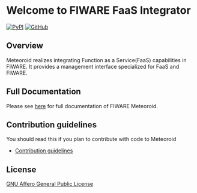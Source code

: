 # Welcome to FIWARE FaaS Integrator

[![PyPI](https://img.shields.io/pypi/v/meteoroid-cli)](https://pypi.org/project/meteoroid-cli/)
[![GitHub](https://img.shields.io/github/license/OkinawaOpenLaboratory/fiware-faas-integrator?color=blue)](./LICENSE)

## Overview

Meteoroid realizes integrating Function as a Service(FaaS) capabilities in FIWARE.
It provides a management interface specialized for FaaS and FIWARE.

## Full Documentation

Please see [here](https://fiware-meteoroid.readthedocs.io/en/latest/) for full documentation of FIWARE Meteoroid.

## Contribution guidelines

You should read this if you plan to contribute with code to Meteoroid

* [Contribution guidelines](./docs/contribution_guidelines.md)

## License

[GNU Affero General Public License](https://www.gnu.org/licenses/agpl-3.0.en.html)
